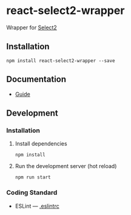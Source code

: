 # react-select2-wrapper

Wrapper for [Select2](https://select2.github.io/)

## Installation

```
npm install react-select2-wrapper --save
```

## Documentation

- [Guide](/guide)

## Development

### Installation

1. Install dependencies
   ```
   npm install
   ```

2. Run the development server (hot reload)
   ```
   npm run start
   ```

### Coding Standard

- ESLint — [.eslintrc](./.eslintrc)
